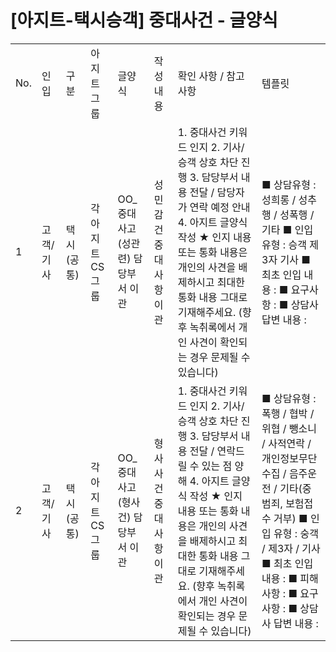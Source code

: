 # [아지트-택시승객] 중대사건 - 글양식

|  |  |  |  |  |  |  |  |
| --- | --- | --- | --- | --- | --- | --- | --- |
| No. | 인입 | 구분 | 아지트 그룹 | 글양식 | 작성 내용 | 확인 사항 / 참고 사항 | 템플릿 |
| 1 | 고객/기사 | 택시(공통) | 각 아지트 CS 그룹 | OO\_중대사고(성관련) 담당부서 이관 | 성민감건 중대사항 이관 | 1. 중대사건 키워드 인지 2. 기사/승객 상호 차단 진행 3. 담당부서 내용 전달 / 담당자가 연락 예정 안내 4. 아지트 글양식 작성  ★ 인지 내용 또는 통화 내용은 개인의 사견을 배제하시고 최대한 통화 내용 그대로 기재해주세요. (향후 녹취록에서 개인 사견이 확인되는 경우 문제될 수 있습니다) | ■ 상담유형 : 성희롱 / 성추행 / 성폭행 / 기타 ■ 인입 유형 : 승객 제3자 기사 ■ 최초 인입 내용 : ■ 요구사항 : ■ 상담사 답변 내용 : |
| 2 | 고객/기사 | 택시(공통) | 각 아지트 CS 그룹 | OO\_중대사고(형사건) 담당부서 이관 | 형사사건 중대사항 이관 | 1. 중대사건 키워드 인지 2. 기사/승객 상호 차단 진행 3. 담당부서 내용 전달 / 연락드릴 수 있는 점 양해 4. 아지트 글양식 작성  ★ 인지 내용 또는 통화 내용은 개인의 사견을 배제하시고 최대한 통화 내용 그대로 기재해주세요. (향후 녹취록에서 개인 사견이 확인되는 경우 문제될 수 있습니다) | ■ 상담유형 : 폭행 / 협박 / 위협 / 뺑소니 / 사적연락 / 개인정보무단수집 / 음주운전 / 기타(중범죄, 보험접수 거부) ■ 인입 유형 : 숭객 / 제3자 / 기사 ■ 최초 인입 내용 : ■ 피해사항 : ■ 요구사항 : ■ 상담사 답변 내용 : |